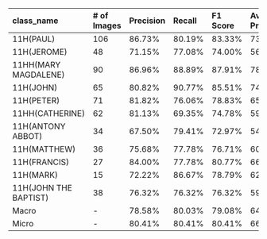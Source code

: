 | class_name            | # of Images   | Precision   | Recall   | F1 Score   | Average Precision   |
|:----------------------|:--------------|:------------|:---------|:-----------|:--------------------|
| 11H(PAUL)             | 106           | 86.73%      | 80.19%   | 83.33%     | 73.10%              |
| 11H(JEROME)           | 48            | 71.15%      | 77.08%   | 74.00%     | 56.71%              |
| 11HH(MARY MAGDALENE)  | 90            | 86.96%      | 88.89%   | 87.91%     | 78.98%              |
| 11H(JOHN)             | 65            | 80.82%      | 90.77%   | 85.51%     | 74.37%              |
| 11H(PETER)            | 71            | 81.82%      | 76.06%   | 78.83%     | 65.10%              |
| 11HH(CATHERINE)       | 62            | 81.13%      | 69.35%   | 74.78%     | 59.48%              |
| 11H(ANTONY ABBOT)     | 34            | 67.50%      | 79.41%   | 72.97%     | 54.79%              |
| 11H(MATTHEW)          | 36            | 75.68%      | 77.78%   | 76.71%     | 60.21%              |
| 11H(FRANCIS)          | 27            | 84.00%      | 77.78%   | 80.77%     | 66.35%              |
| 11H(MARK)             | 15            | 72.22%      | 86.67%   | 78.79%     | 62.93%              |
| 11H(JOHN THE BAPTIST) | 38            | 76.32%      | 76.32%   | 76.32%     | 59.76%              |
| Macro                 | -             | 78.58%      | 80.03%   | 79.08%     | 64.71%              |
| Micro                 | -             | 80.41%      | 80.41%   | 80.41%     | 66.43%              |